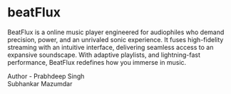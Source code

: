 # beatFlux
BeatFlux is a online music player engineered for audiophiles who demand precision, power, and an unrivaled sonic experience. It fuses high-fidelity streaming with an intuitive interface, delivering seamless access to an expansive soundscape. With adaptive playlists,  and lightning-fast performance, BeatFlux redefines how you immerse in music.

Author - Prabhdeep Singh
<br>
     Subhankar Mazumdar
     
